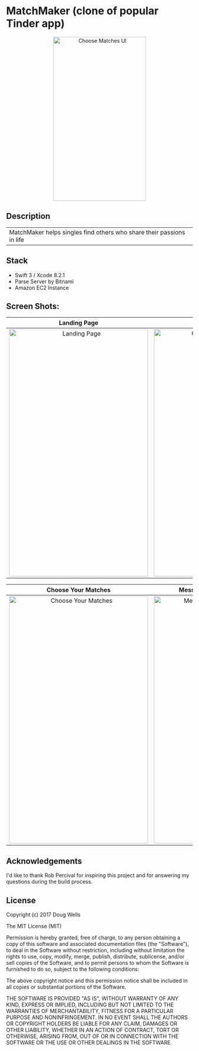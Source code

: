 # MatchMaker (clone of popular Tinder app)
<p align="center">
<img src="https://github.com/dougwells/tinderClone/blob/master/chooseMatches.gif" alt="Choose Matches UI" width="250" height="442">
</p>

## Description	
<table>
<tr>
<td>
MatchMaker helps singles find others who share their passions in life
</td>
</tr>
</table>	

## Stack
- Swift 3 / Xcode 8.2.1
- Parse Server by Bitnami
- Amazon EC2 Instance

## Screen Shots:
Landing Page               |  Update Your Profile |  
:-------------------------:|:-------------------------:|
<img src="https://github.com/dougwells/tinderClone/blob/master/LandingPage.png" alt="Landing Page" width="375" height="667">  |  <img src="https://github.com/dougwells/tinderClone/blob/master/updateProfile.png" alt="Update Your User Profile" width="375" height="667">

Choose Your Matches        | Message with Mutual Matches
:-------------------------:|:-------------------------:|
<img src="https://github.com/dougwells/tinderClone/blob/master/chooseMatches.png" alt="Choose Your Matches" width="375" height="667"> | <img src="https://github.com/dougwells/tinderClone/blob/master/messageMatches.png" alt="Message with Mutual Matches" width="375" height="667">

## Acknowledgements
I'd like to thank Rob Percival for inspiring this project and for answering my questions during the build process.	
	
## License
Copyright (c) 2017 Doug Wells

The MIT License (MIT)

Permission is hereby granted, free of charge, to any person obtaining a copy
of this software and associated documentation files (the "Software"), to deal
in the Software without restriction, including without limitation the rights
to use, copy, modify, merge, publish, distribute, sublicense, and/or sell
copies of the Software, and to permit persons to whom the Software is
furnished to do so, subject to the following conditions:

The above copyright notice and this permission notice shall be included in
all copies or substantial portions of the Software.

THE SOFTWARE IS PROVIDED "AS IS", WITHOUT WARRANTY OF ANY KIND, EXPRESS OR
IMPLIED, INCLUDING BUT NOT LIMITED TO THE WARRANTIES OF MERCHANTABILITY,
FITNESS FOR A PARTICULAR PURPOSE AND NONINFRINGEMENT.  IN NO EVENT SHALL THE
AUTHORS OR COPYRIGHT HOLDERS BE LIABLE FOR ANY CLAIM, DAMAGES OR OTHER
LIABILITY, WHETHER IN AN ACTION OF CONTRACT, TORT OR OTHERWISE, ARISING FROM,
OUT OF OR IN CONNECTION WITH THE SOFTWARE OR THE USE OR OTHER DEALINGS IN
THE SOFTWARE.
